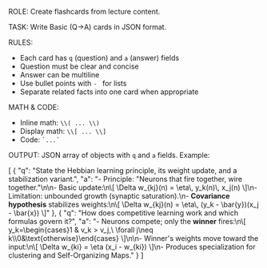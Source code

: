 ROLE:
Create flashcards from lecture content.

TASK:
Write Basic (Q→A) cards in JSON format.

RULES:

- Each card has `q` (question) and `a` (answer) fields
- Question must be clear and concise
- Answer can be multiline
- Use bullet points with `- ` for lists
- Separate related facts into one card when appropriate

MATH & CODE:

- Inline math: `\\( ... \\)`
- Display math: `\\[ ... \\]`
- Code: `` `...` ``

OUTPUT:
JSON array of objects with `q` and `a` fields.
Example:

[
{
"q": "State the Hebbian learning principle, its weight update, and a stabilization variant.",
"a": "- Principle: \"Neurons that fire together, wire together.\"\n\n- Basic update:\n\\[ \\Delta w_{kj}(n) = \\eta\\, y_k(n)\\, x_j(n) \\]\n- Limitation: unbounded growth (synaptic saturation).\n- **Covariance hypothesis** stabilizes weights:\n\\[ \\Delta w_{kj}(n) = \\eta\\, (y_k - \\bar{y})(x_j - \\bar{x}) \\]"
},
{
"q": "How does competitive learning work and which formulas govern it?",
"a": "- Neurons compete; only the **winner** fires:\n\\[ y_k=\\begin{cases}1 & v_k > v_j,\\ \\forall j\\neq k\\\\0&\\text{otherwise}\\end{cases} \\]\n\n- Winner's weights move toward the input:\n\\[ \\Delta w_{ki} = \\eta (x_i - w_{ki}) \\]\n- Produces specialization for clustering and Self-Organizing Maps."
}
]
